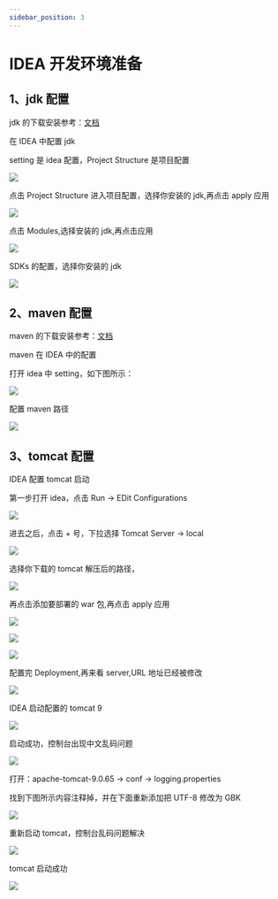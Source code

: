 ```yaml
---
sidebar_position: 3
---
```


# IDEA 开发环境准备

## 1、jdk 配置

jdk 的下载安装参考：[文档](/docs/project-code/environment/jdk-config)

在 IDEA 中配置 jdk

setting 是 idea 配置，Project Structure 是项目配置

![](/img/icecms/202302/jdk_image/img_2.png)

点击 Project Structure 进入项目配置，选择你安装的 jdk,再点击 apply 应用

![](/img/icecms/202302/jdk_image/img_3.png)

点击 Modules,选择安装的 jdk,再点击应用

![](/img/icecms/202302/jdk_image/img_4.png)

SDKs 的配置，选择你安装的 jdk

![](/img/icecms/202302/jdk_image/img_5.png)

## 2、maven 配置

maven 的下载安装参考：[文档](/docs/project-code/environment/maven_config.md)

maven 在 IDEA 中的配置

打开 idea 中 setting，如下图所示：

![](/img/icecms/202302/maven_img/img_15.png)

配置 maven 路径

![](/img/icecms/202302/maven_img/img_16.png)

## 3、tomcat 配置


IDEA 配置 tomcat 启动


第一步打开 idea，点击 Run -> EDit Configurations

![](/img/icecms/202302/tomcat_img/img_3.png)

进去之后，点击 + 号，下拉选择 Tomcat Server -> local

![](/img/icecms/202302/tomcat_img/img_18.png)

选择你下载的 tomcat 解压后的路径，

![](/img/icecms/202302/tomcat_img/img_19.png)

再点击添加要部署的 war 包,再点击 apply 应用

![](/img/icecms/202302/tomcat_img/img_22.png)

![](/img/icecms/202302/tomcat_img/img_20.png)

![](/img/icecms/202302/tomcat_img/img_23.png)

配置完 Deployment,再来看 server,URL 地址已经被修改

![](/img/icecms/202302/tomcat_img/img_24.png)

IDEA 启动配置的 tomcat 9

![](/img/icecms/202302/tomcat_img/img_21.png)

启动成功，控制台出现中文乱码问题

![](/img/icecms/202302/tomcat_img/img_25.png)

打开：apache-tomcat-9.0.65 -> conf -> logging.properties

找到下图所示内容注释掉，并在下面重新添加把 UTF-8 修改为 GBK

![](/img/icecms/202302/tomcat_img/img_26.png)

重新启动 tomcat，控制台乱码问题解决

![](/img/icecms/202302/tomcat_img/img_27.png)

tomcat 启动成功

![](/img/icecms/202302/tomcat_img/img_28.png)
